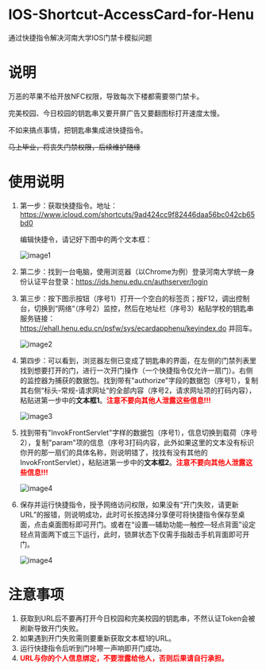 # IOS-Shortcut-AccessCard-for-Henu
通过快捷指令解决河南大学IOS门禁卡模拟问题

# 说明

万恶的苹果不给开放NFC权限，导致每次下楼都需要带门禁卡。

完美校园、今日校园的钥匙串又要开屏广告又要翻图标打开速度太慢。

不如来搞点事情，把钥匙串集成进快捷指令。

~~马上毕业，将丧失门禁权限，后续维护随缘~~

# 使用说明

1. 第一步：获取快捷指令。地址：https://www.icloud.com/shortcuts/9ad424cc9f82446daa56bc042cb65bd0

   编辑快捷令，请记好下图中的两个文本框：

   ![image1](images\image1.png)

2. 第二步：找到一台电脑，使用浏览器（以Chrome为例）登录河南大学统一身份认证平台登录：https://ids.henu.edu.cn/authserver/login

3. 第三步：按下图示按钮（序号1）打开一个空白的标签页；按F12，调出控制台，切换到“网络“（序号2）监控，然后在地址栏（序号3）粘贴学校的钥匙串服务链接：https://ehall.henu.edu.cn/psfw/sys/ecardapphenu/keyindex.do 并回车。

   ![image2](images\image2.png)

4. 第四步：可以看到，浏览器左侧已变成了钥匙串的界面，在左侧的门禁列表里找到想要打开的门，进行一次开门操作（一个快捷指令仅允许一扇门）。右侧的监控器为捕获的数据包。找到带有"authorize"字段的数据包（序号1），复制其右侧“标头-常规-请求网址“的全部内容（序号2，请求网址项的打码内容），粘贴进第一步中的**文本框1**。<font color="#FF0000">**注意不要向其他人泄露这些信息!!!**</font>

   ![image3](images\image3.png)

5. 找到带有"InvokFrontServlet"字样的数据包（序号1），信息切换到载荷（序号2），复制"param"项的信息（序号3打码内容，此外如果这里的文本没有标识你开的那一扇们的具体名称，则说明错了，找找有没有其他的InvokFrontServlet），粘贴进第一步中的**文本框2**。<font color="#FF0000">**注意不要向其他人泄露这些信息!!!**</font>

   ![image4](images\image4.png)

6. 保存并运行快捷指令，授予网络访问权限，如果没有“开门失败，请更新URL”的报错，则说明成功，此时可长按选择分享便可将快捷指令保存至桌面，点击桌面图标即可开门。或者在“设置—辅助功能—触控—轻点背面”设定轻点背面两下或三下运行，此时，锁屏状态下仅需手指敲击手机背面即可开门。

   ![image4](images\image5.png)

# 注意事项

1. 获取到URL后不要再打开今日校园和完美校园的钥匙串，不然认证Token会被刷新导致开门失败。
2. 如果遇到开门失败需则要重新获取文本框1的URL。
3. 运行快捷指令后听到门咔嚓一声响即开门成功。
4. <font color="#FF0000">**URL与你的个人信息绑定，不要泄露给他人，否则后果请自行承担。**</font>
